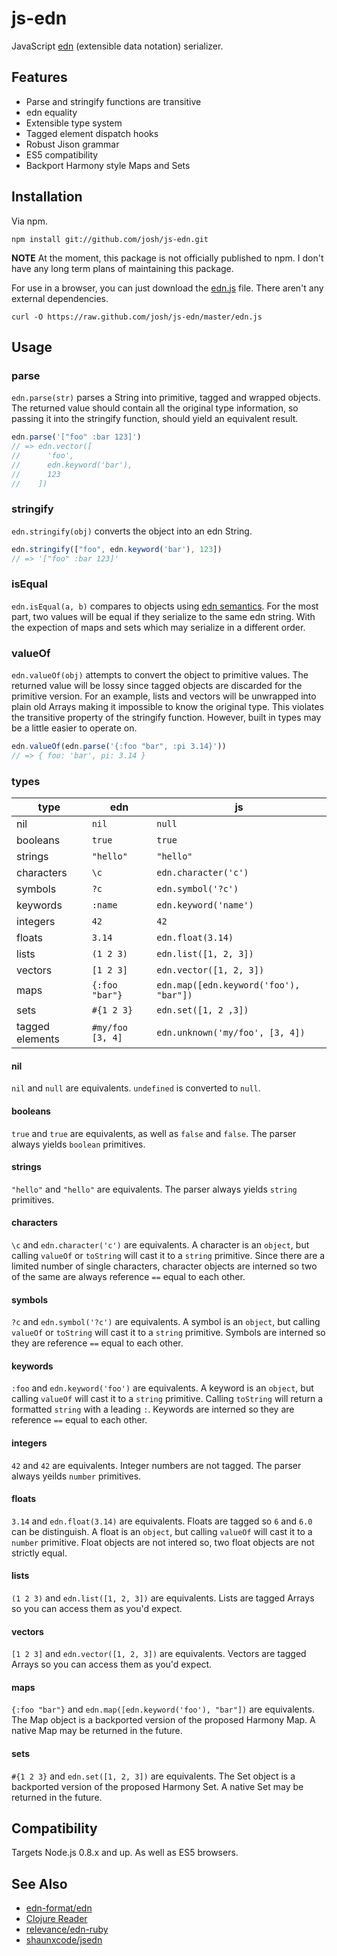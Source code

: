 # js-edn

JavaScript [edn](https://github.com/edn-format/edn) (extensible data notation) serializer.


## Features

* Parse and stringify functions are transitive
* edn equality
* Extensible type system
* Tagged element dispatch hooks
* Robust Jison grammar
* ES5 compatibility
* Backport Harmony style Maps and Sets

## Installation

Via npm.

```
npm install git://github.com/josh/js-edn.git
```

**NOTE** At the moment, this package is not officially published to npm. I don't have any long term plans of maintaining this package.

For use in a browser, you can just download the [edn.js](https://github.com/josh/js-edn/blob/master/edn.js) file. There aren't any external dependencies.

```
curl -O https://raw.github.com/josh/js-edn/master/edn.js
```

## Usage

### parse

`edn.parse(str)` parses a String into primitive, tagged and wrapped objects. The returned value should contain all the original type information, so passing it into the stringify function, should yield an equivalent result.

``` javascript
edn.parse('["foo" :bar 123]')
// => edn.vector([
//      'foo',
//      edn.keyword('bar'),
//      123
//    ])
```

### stringify

`edn.stringify(obj)` converts the object into an edn String.

``` javascript
edn.stringify(["foo", edn.keyword('bar'), 123])
// => '["foo" :bar 123]'
```

### isEqual

`edn.isEqual(a, b)` compares to objects using [edn semantics](https://github.com/edn-format/edn#equality). For the most part, two values will be equal if they serialize to the same edn string. With the expection of maps and sets which may serialize in a different order.

### valueOf

`edn.valueOf(obj)` attempts to convert the object to primitive values. The returned value will be lossy since tagged objects are discarded for the primitive version. For an example, lists and vectors will be unwrapped into plain old Arrays making it impossible to know the original type. This violates the transitive property of the stringify function. However, built in types may be a little easier to operate on.

``` javascript
edn.valueOf(edn.parse('{:foo "bar", :pi 3.14}'))
// => { foo: 'bar', pi: 3.14 }
```

### types

| type             | edn                  | js                                     |
| ---------------- | -------------------- | ---------------------------------------|
| nil              | `nil`                | `null`                                 |
| booleans         | `true`               | `true`                                 |
| strings          | `"hello"`            | `"hello"`                              |
| characters       | `\c`                 | `edn.character('c')`                   |
| symbols          | `?c`                 | `edn.symbol('?c')`                     |
| keywords         | `:name`              | `edn.keyword('name')`                  |
| integers         | `42`                 | `42`                                   |
| floats           | `3.14`               | `edn.float(3.14)`                      |
| lists            | `(1 2 3)`            | `edn.list([1, 2, 3])`                  |
| vectors          | `[1 2 3]`            | `edn.vector([1, 2, 3])`                |
| maps             | `{:foo "bar"}`       | `edn.map([edn.keyword('foo'), "bar"])` |
| sets             | `#{1 2 3}`           | `edn.set([1, 2 ,3])`                   |
| tagged elements  | `#my/foo [3, 4]`     | `edn.unknown('my/foo', [3, 4])`        |


#### nil

`nil` and `null` are equivalents. `undefined` is converted to `null`.

#### booleans

`true` and `true` are equivalents, as well as `false` and `false`. The parser always yields `boolean` primitives.

#### strings

`"hello"` and `"hello"` are equivalents. The parser always yields `string` primitives.

#### characters

`\c` and `edn.character('c')` are equivalents. A character is an `object`, but calling `valueOf` or `toString` will cast it to a `string` primitive. Since there are a limited number of single characters, character objects are interned so two of the same are always reference `==` equal to each other.

#### symbols

`?c` and `edn.symbol('?c')` are equivalents. A symbol is an `object`, but calling `valueOf` or `toString` will cast it to a `string` primitive. Symbols are interned so they are reference `==` equal to each other.

#### keywords

`:foo` and `edn.keyword('foo')` are equivalents. A keyword is an `object`, but calling `valueOf` will cast it to a `string` primitive. Calling `toString` will return a formatted `string` with a leading `:`. Keywords are interned so they are reference `==` equal to each other.

#### integers

`42` and `42` are equivalents. Integer numbers are not tagged. The parser always yeilds `number` primitives.

#### floats

`3.14` and `edn.float(3.14)` are equivalents. Floats are tagged so `6` and `6.0` can be distinguish. A float is an `object`, but calling `valueOf` will cast it to a `number` primitive. Float objects are not intered so, two float objects are not strictly equal.

#### lists

`(1 2 3)` and `edn.list([1, 2, 3])` are equivalents. Lists are tagged Arrays so you can access them as you'd expect.

#### vectors

`[1 2 3]` and `edn.vector([1, 2, 3])` are equivalents. Vectors are tagged Arrays so you can access them as you'd expect.

#### maps

`{:foo "bar"}` and `edn.map([edn.keyword('foo'), "bar"])` are equivalents. The Map object is a backported version of the proposed Harmony Map. A native Map may be returned in the future.

#### sets

`#{1 2 3}` and `edn.set([1, 2, 3])` are equivalents. The Set object is a backported version of the proposed Harmony Set. A native Set may be returned in the future.


## Compatibility

Targets Node.js 0.8.x and up. As well as ES5 browsers.


## See Also

* [edn-format/edn](https://github.com/edn-format/edn)
* [Clojure Reader](http://clojure.org/reader)
* [relevance/edn-ruby](https://github.com/relevance/edn-ruby)
* [shaunxcode/jsedn](https://github.com/shaunxcode/jsedn)

